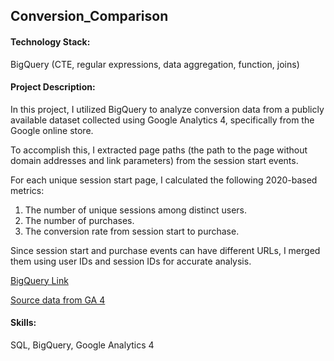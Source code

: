 ## Conversion_Comparison

#### Technology Stack:
BigQuery (CTE, regular expressions, data aggregation, function, joins)

#### Project Description:
In this project, I utilized BigQuery to analyze conversion data from a publicly available dataset collected using Google Analytics 4, specifically from the Google online store.

To accomplish this, I extracted page paths (the path to the page without domain addresses and link parameters) from the session start events.

For each unique session start page, I calculated the following 2020-based metrics:
1. The number of unique sessions among distinct users.
2. The number of purchases.
3. The conversion rate from session start to purchase.

Since session start and purchase events can have different URLs, I merged them using user IDs and session IDs for accurate analysis.

[BigQuery Link](https://console.cloud.google.com/bigquery?sq=916069414937:a9cbf36489684530aafcc282f37fcde6)

[Source data from GA 4](https://console.cloud.google.com/bigquery?p=bigquery-public-data&d=ga4_obfuscated_sample_ecommerce&t=events_20210131&page=table&project=hardy-scarab-392910)

#### Skills:
SQL, BigQuery, Google Analytics 4
